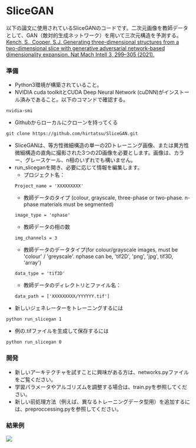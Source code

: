 # SliceGAN 

以下の論文に使用されているSliceGANのコードです。二次元画像を教師データとして、GAN（敵対的生成ネットワーク）を用いて三次元構造を予測する。
[Kench, S., Cooper, S.J. Generating three-dimensional structures from a two-dimensional slice with generative adversarial network-based dimensionality expansion. Nat Mach Intell 3, 299–305 (2021).](https://www.nature.com/articles/s42256-021-00322-1)


### 準備
- Python3環境が構築されていること。
- NVIDIA cuda toolkitとCUDA Deep Neural Network (cuDNN)がインストール済みであること。以下のコマンドで確認する。
```
nvidia-smi
```
- Githubからローカルにクローンを持ってくる
```
git clone https://github.com/hirtatsu/SliceGAN.git
```
- SliceGANは、等方性微細構造の単一の2Dトレーニング画像、または異方性微細構造の直角に撮影された3つの2D画像を必要とします。画像は、カラー、グレースケール、n相のいずれでも構いません。
- run_sliceganを開き、必要に応じて情報を編集します。
  - プロジェクト名：
  ```
  Project_name = 'XXXXXXXXX'
  ```
  - 教師データのタイプ (colour, grayscale, three-phase or two-phase. n-phase materials must be segmented)
  ```
  image_type = 'nphase'
  ```
  - 教師データの相の数
  ```
  img_channels = 3
  ```
  - 教師データのデータタイプ(for colour/grayscale images, must be 'colour' / 'greyscale'. nphase can be, 'tif2D', 'png', 'jpg', tif3D, 'array')
  ```
  data_type = 'tif3D'
  ```
    - 教師データのディレクトリとファイル名：
  ```
  data_path = ['XXXXXXXXX/YYYYYY.tif']
  ```
- 新しいジェネレーターをトレーニングするには
```
python run_slicegan 1
```
- 例の.tifファイルを生成して保存するには
```
python run_slicegan 0
```

### 開発

- 新しいアーキテクチャを試すことに興味がある方は、networks.pyファイルをご覧ください。
- 学習パラメータやアルゴリズムを調整する場合は、train.pyを参照してください。
- 新しい前処理方法（例えば、異なるトレーニングデータ型用）を追加するには、preproccessing.pyを参照してください。

### 結果例

![](images/SliceGAN_results.png)

